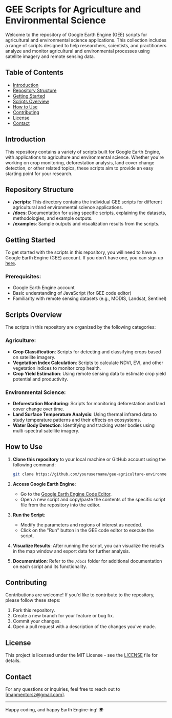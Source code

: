 # GEE Scripts for Agriculture and Environmental Science

Welcome to the repository of Google Earth Engine (GEE) scripts for agricultural and environmental science applications. This collection includes a range of scripts designed to help researchers, scientists, and practitioners analyze and monitor agricultural and environmental processes using satellite imagery and remote sensing data.

## Table of Contents
- [Introduction](#introduction)
- [Repository Structure](#repository-structure)
- [Getting Started](#getting-started)
- [Scripts Overview](#scripts-overview)
- [How to Use](#how-to-use)
- [Contributing](#contributing)
- [License](#license)
- [Contact](#contact)

## Introduction

This repository contains a variety of scripts built for Google Earth Engine, with applications to agriculture and environmental science. Whether you're working on crop monitoring, deforestation analysis, land cover change detection, or other related topics, these scripts aim to provide an easy starting point for your research.

## Repository Structure

- **/scripts**: This directory contains the individual GEE scripts for different agricultural and environmental science applications.
- **/docs**: Documentation for using specific scripts, explaining the datasets, methodologies, and example outputs.
- **/examples**: Sample outputs and visualization results from the scripts.

## Getting Started

To get started with the scripts in this repository, you will need to have a Google Earth Engine (GEE) account. If you don’t have one, you can sign up [here](https://signup.earthengine.google.com/).

### Prerequisites:
- Google Earth Engine account
- Basic understanding of JavaScript (for GEE code editor)
- Familiarity with remote sensing datasets (e.g., MODIS, Landsat, Sentinel)

## Scripts Overview

The scripts in this repository are organized by the following categories:

### Agriculture:
- **Crop Classification**: Scripts for detecting and classifying crops based on satellite imagery.
- **Vegetation Index Calculation**: Scripts to calculate NDVI, EVI, and other vegetation indices to monitor crop health.
- **Crop Yield Estimation**: Using remote sensing data to estimate crop yield potential and productivity.

### Environmental Science:
- **Deforestation Monitoring**: Scripts for monitoring deforestation and land cover change over time.
- **Land Surface Temperature Analysis**: Using thermal infrared data to study temperature patterns and their effects on ecosystems.
- **Water Body Detection**: Identifying and tracking water bodies using multi-spectral satellite imagery.

## How to Use

1. **Clone this repository** to your local machine or GitHub account using the following command:
   ```bash
   git clone https://github.com/yourusername/gee-agriculture-environment.git
   ```

2. **Access Google Earth Engine**: 
   - Go to the [Google Earth Engine Code Editor](https://code.earthengine.google.com/).
   - Open a new script and copy/paste the contents of the specific script file from the repository into the editor.
   
3. **Run the Script**:
   - Modify the parameters and regions of interest as needed.
   - Click on the "Run" button in the GEE code editor to execute the script.

4. **Visualize Results**: After running the script, you can visualize the results in the map window and export data for further analysis.

5. **Documentation**: Refer to the `/docs` folder for additional documentation on each script and its functionality.

## Contributing

Contributions are welcome! If you'd like to contribute to the repository, please follow these steps:

1. Fork this repository.
2. Create a new branch for your feature or bug fix.
3. Commit your changes.
4. Open a pull request with a description of the changes you've made.

## License

This project is licensed under the MIT License - see the [LICENSE](LICENSE) file for details.

## Contact

For any questions or inquiries, feel free to reach out to [mapmentorsz@gmail.com].

---

Happy coding, and happy Earth Engine-ing! 🌍

